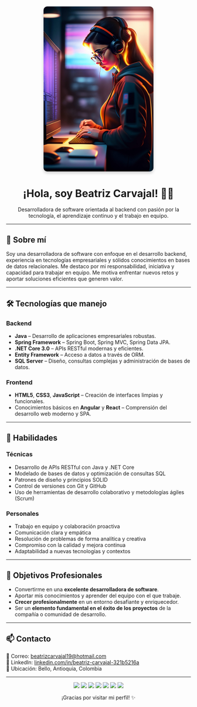 <!-- Banner elegante con temática de desarrollo backend -->
<p align="center">
  <img src="./images/developerWoman.jpg" alt="Banner Profesional Backend Developer" width="300px" style="border-radius: 10px; box-shadow: 0 4px 8px rgba(0,0,0,0.2);" />
</p>

<h1 align="center">¡Hola, soy Beatriz Carvajal! 👩‍💻</h1>

<p align="center">
  Desarrolladora de software orientada al backend con pasión por la tecnología, el aprendizaje continuo y el trabajo en equipo.
</p>

---

## 🧠 Sobre mí

Soy una desarrolladora de software con enfoque en el desarrollo backend, experiencia en tecnologías empresariales y sólidos conocimientos en bases de datos relacionales. Me destaco por mi responsabilidad, iniciativa y capacidad para trabajar en equipo. Me motiva enfrentar nuevos retos y aportar soluciones eficientes que generen valor.

---

## 🛠 Tecnologías que manejo

### Backend
- **Java** – Desarrollo de aplicaciones empresariales robustas.
- **Spring Framework** – Spring Boot, Spring MVC, Spring Data JPA.
- **.NET Core 3.0** – APIs RESTful modernas y eficientes.
- **Entity Framework** – Acceso a datos a través de ORM.
- **SQL Server** – Diseño, consultas complejas y administración de bases de datos.

### Frontend
- **HTML5**, **CSS3**, **JavaScript** – Creación de interfaces limpias y funcionales.
- Conocimientos básicos en **Angular** y **React** – Comprensión del desarrollo web moderno y SPA.

---

## 🧩 Habilidades

### Técnicas
- Desarrollo de APIs RESTful con Java y .NET Core
- Modelado de bases de datos y optimización de consultas SQL
- Patrones de diseño y principios SOLID
- Control de versiones con Git y GitHub
- Uso de herramientas de desarrollo colaborativo y metodologías ágiles (Scrum)

### Personales
- Trabajo en equipo y colaboración proactiva
- Comunicación clara y empática
- Resolución de problemas de forma analítica y creativa
- Compromiso con la calidad y mejora continua
- Adaptabilidad a nuevas tecnologías y contextos

---

## 🎯 Objetivos Profesionales

- Convertirme en una **excelente desarrolladora de software**.
- Aportar mis conocimientos y aprender del equipo con el que trabaje.
- **Crecer profesionalmente** en un entorno desafiante y enriquecedor.
- Ser un **elemento fundamental en el éxito de los proyectos** de la compañía o comunidad de desarrollo.

---

## 📫 Contacto

📧 Correo: [beatrizcarvajal19@hotmail.com](mailto:beatrizcarvajal19@hotmail.com)  
💼 LinkedIn: [linkedin.com/in/beatriz-carvajal-321b5216a](https://www.linkedin.com/in/beatriz-carvajal-321b5216a)  
📍 Ubicación: Bello, Antioquia, Colombia

---

<p align="center">
  <img src="https://img.shields.io/badge/Java-ED8B00?style=for-the-badge&logo=java&logoColor=white"/>
  <img src="https://img.shields.io/badge/Spring-6DB33F?style=for-the-badge&logo=spring&logoColor=white"/>
  <img src="https://img.shields.io/badge/.NET-512BD4?style=for-the-badge&logo=dotnet&logoColor=white"/>
  <img src="https://img.shields.io/badge/SQL_Server-CC2927?style=for-the-badge&logo=microsoftsqlserver&logoColor=white"/>
  <img src="https://img.shields.io/badge/HTML5-E34F26?style=for-the-badge&logo=html5&logoColor=white"/>
  <img src="https://img.shields.io/badge/CSS3-1572B6?style=for-the-badge&logo=css3&logoColor=white"/>
  <img src="https://img.shields.io/badge/JavaScript-F7DF1E?style=for-the-badge&logo=javascript&logoColor=black"/>
</p>

<p align="center">
  ¡Gracias por visitar mi perfil! ✨
</p>
